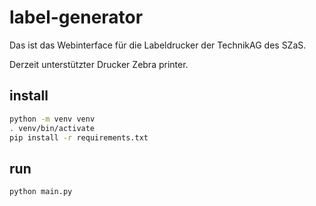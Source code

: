 # label-generator

Das ist das Webinterface für die Labeldrucker der TechnikAG des SZaS. 

Derzeit unterstützter Drucker Zebra printer.


## install
``` bash
python -m venv venv
. venv/bin/activate
pip install -r requirements.txt
```
 
## run
``` bash
python main.py
```
